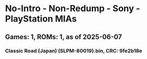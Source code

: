 # No-Intro - Non-Redump - Sony - PlayStation MIAs
## Games: 1, ROMs: 1, as of 2025-06-07

### Classic Road (Japan) (SLPM-80019).bin, CRC: 9fe2b18e
